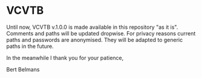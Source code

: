 # VCVTB


Until now, VCVTB v.1.0.0 is made available in this repository "as it is". Comments and paths will be updated dropwise.
For privacy reasons current paths and passwords are anonymised. They will be adapted to generic paths in the future.

In the meanwhile I thank you for your patience,

Bert Belmans
